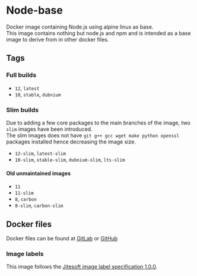 # Node-base

Docker image containing Node.js using alpine linux as base.  
This image contains nothing but node.js and npm and is intended as a base image to derive from in other docker files.

## Tags

### Full builds

* `12`, `latest`
* `10`, `stable`, `dubnium`

### Slim builds

Due to adding a few core packages to the main branches of the image, two `slim` images have been introduced.  
The slim images does not have `git g++ gcc wget make python openssl` packages installed hence decreasing the image size.

* `12-slim`, `latest-slim`
* `10-slim`, `stable-slim`, `dubnium-slim`, `lts-slim`

#### Old unmaintained images

* `11`
* `11-slim`
* `8`, `carbon`
* `8-slim`, `carbon-slim`

## Docker files

Docker files can be found at  [GitLab](https://gitlab.com/jitesoft/dockerfiles/node-base) or [GitHub](https://github.com/jitesoft/docker-node-base)

### Image labels

This image follows the [Jitesoft image label specification 1.0.0](https://gitlab.com/snippets/1866155).
